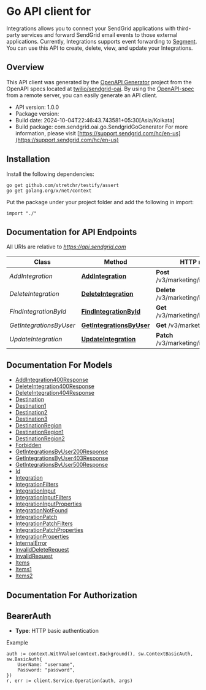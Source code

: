 # Go API client for 

Integrations allows you to connect your SendGrid applications with third-party services and forward SendGrid email events to those external applications. Currently, Integrations supports event forwarding to [Segment](https://segment.com/docs). You can use this API to create, delete, view, and update your Integrations.

## Overview
This API client was generated by the [OpenAPI Generator](https://openapi-generator.tech) project from the OpenAPI specs located at [twilio/sendgrid-oai](https://github.com/twilio/sendgrid-oai/tree/main/spec).  By using the [OpenAPI-spec](https://www.openapis.org/) from a remote server, you can easily generate an API client.

- API version: 1.0.0
- Package version: 
- Build date: 2024-10-04T22:46:43.743581+05:30[Asia/Kolkata]
- Build package: com.sendgrid.oai.go.SendgridGoGenerator
For more information, please visit [https://support.sendgrid.com/hc/en-us](https://support.sendgrid.com/hc/en-us)

## Installation

Install the following dependencies:

```shell
go get github.com/stretchr/testify/assert
go get golang.org/x/net/context
```

Put the package under your project folder and add the following in import:

```golang
import "./"
```

## Documentation for API Endpoints

All URIs are relative to *https://api.sendgrid.com*

Class | Method | HTTP request | Description
------------ | ------------- | ------------- | -------------
*AddIntegration* | [**AddIntegration**](docs/AddIntegration.md#addintegration) | **Post** /v3/marketing/integrations | CreateIntegration
*DeleteIntegration* | [**DeleteIntegration**](docs/DeleteIntegration.md#deleteintegration) | **Delete** /v3/marketing/integrations | DeleteBulkIntegration
*FindIntegrationById* | [**FindIntegrationById**](docs/FindIntegrationById.md#findintegrationbyid) | **Get** /v3/marketing/integrations/{Id} | GetIntegration
*GetIntegrationsByUser* | [**GetIntegrationsByUser**](docs/GetIntegrationsByUser.md#getintegrationsbyuser) | **Get** /v3/marketing/integrations | ListIntegration
*UpdateIntegration* | [**UpdateIntegration**](docs/UpdateIntegration.md#updateintegration) | **Patch** /v3/marketing/integrations/{Id} | UpdateIntegration


## Documentation For Models

 - [AddIntegration400Response](AddIntegration400Response.md)
 - [DeleteIntegration400Response](DeleteIntegration400Response.md)
 - [DeleteIntegration404Response](DeleteIntegration404Response.md)
 - [Destination](Destination.md)
 - [Destination1](Destination1.md)
 - [Destination2](Destination2.md)
 - [Destination3](Destination3.md)
 - [DestinationRegion](DestinationRegion.md)
 - [DestinationRegion1](DestinationRegion1.md)
 - [DestinationRegion2](DestinationRegion2.md)
 - [Forbidden](Forbidden.md)
 - [GetIntegrationsByUser200Response](GetIntegrationsByUser200Response.md)
 - [GetIntegrationsByUser403Response](GetIntegrationsByUser403Response.md)
 - [GetIntegrationsByUser500Response](GetIntegrationsByUser500Response.md)
 - [Id](Id.md)
 - [Integration](Integration.md)
 - [IntegrationFilters](IntegrationFilters.md)
 - [IntegrationInput](IntegrationInput.md)
 - [IntegrationInputFilters](IntegrationInputFilters.md)
 - [IntegrationInputProperties](IntegrationInputProperties.md)
 - [IntegrationNotFound](IntegrationNotFound.md)
 - [IntegrationPatch](IntegrationPatch.md)
 - [IntegrationPatchFilters](IntegrationPatchFilters.md)
 - [IntegrationPatchProperties](IntegrationPatchProperties.md)
 - [IntegrationProperties](IntegrationProperties.md)
 - [InternalError](InternalError.md)
 - [InvalidDeleteRequest](InvalidDeleteRequest.md)
 - [InvalidRequest](InvalidRequest.md)
 - [Items](Items.md)
 - [Items1](Items1.md)
 - [Items2](Items2.md)


## Documentation For Authorization



## BearerAuth

- **Type**: HTTP basic authentication

Example

```golang
auth := context.WithValue(context.Background(), sw.ContextBasicAuth, sw.BasicAuth{
    UserName: "username",
    Password: "password",
})
r, err := client.Service.Operation(auth, args)
```

